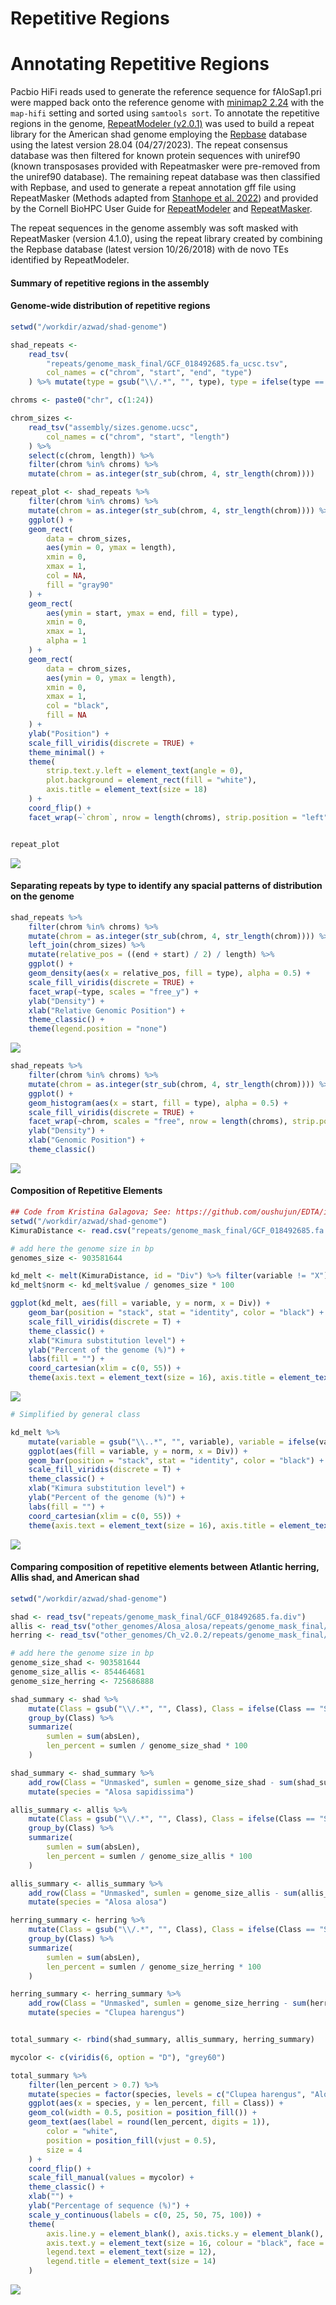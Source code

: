 Repetitive Regions
================

# Annotating Repetitive Regions

Pacbio HiFi reads used to generate the reference sequence for
fAloSap1.pri were mapped back onto the reference genome with [minimap2
2.24](https://github.com/lh3/minimap2) with the `map-hifi` setting and
sorted using `samtools sort`. To annotate the repetitive regions in the
genome, [RepeatModeler
(v2.0.1)](http://www.repeatmasker.org/RepeatModeler/) was used to build
a repeat library for the American shad genome employing the
[Repbase](https://www.girinst.org/repbase/) database using the latest
version 28.04 (04/27/2023). The repeat consensus database was then
filtered for known protein sequences with uniref90 (known transposases
provided with Repeatmasker were pre-removed from the uniref90 database).
The remaining repeat database was then classified with Repbase, and used
to generate a repeat annotation gff file using RepeatMasker (Methods
adapted from [Stanhope et
al. 2022](https://www.ncbi.nlm.nih.gov/pmc/articles/PMC9826928/)) and
provided by the Cornell BioHPC User Guide for
[RepeatModeler](https://biohpc.cornell.edu/lab/userguide.aspx?a=software&i=259#c)
and
[RepeatMasker](https://biohpc.cornell.edu/lab/userguide.aspx?a=software&i=62#c).

The repeat sequences in the genome assembly was soft masked with
RepeatMasker (version 4.1.0), using the repeat library created by
combining the Repbase database (latest version 10/26/2018) with de novo
TEs identified by RepeatModeler.

#### Summary of repetitive regions in the assembly

#### Genome-wide distribution of repetitive regions

``` r
setwd("/workdir/azwad/shad-genome")

shad_repeats <-
    read_tsv(
        "repeats/genome_mask_final/GCF_018492685.fa_ucsc.tsv",
        col_names = c("chrom", "start", "end", "type")
    ) %>% mutate(type = gsub("\\/.*", "", type), type = ifelse(type == "SINE?", "SINE", type))

chroms <- paste0("chr", c(1:24))

chrom_sizes <-
    read_tsv("assembly/sizes.genome.ucsc",
        col_names = c("chrom", "start", "length")
    ) %>%
    select(c(chrom, length)) %>%
    filter(chrom %in% chroms) %>%
    mutate(chrom = as.integer(str_sub(chrom, 4, str_length(chrom))))

repeat_plot <- shad_repeats %>%
    filter(chrom %in% chroms) %>%
    mutate(chrom = as.integer(str_sub(chrom, 4, str_length(chrom)))) %>%
    ggplot() +
    geom_rect(
        data = chrom_sizes,
        aes(ymin = 0, ymax = length),
        xmin = 0,
        xmax = 1,
        col = NA,
        fill = "gray90"
    ) +
    geom_rect(
        aes(ymin = start, ymax = end, fill = type),
        xmin = 0,
        xmax = 1,
        alpha = 1
    ) +
    geom_rect(
        data = chrom_sizes,
        aes(ymin = 0, ymax = length),
        xmin = 0,
        xmax = 1,
        col = "black",
        fill = NA
    ) +
    ylab("Position") +
    scale_fill_viridis(discrete = TRUE) +
    theme_minimal() +
    theme(
        strip.text.y.left = element_text(angle = 0),
        plot.background = element_rect(fill = "white"),
        axis.title = element_text(size = 18)
    ) +
    coord_flip() +
    facet_wrap(~`chrom`, nrow = length(chroms), strip.position = "left")


repeat_plot
```

![](repetitive_regions_files/figure-gfm/unnamed-chunk-1-1.png)<!-- -->
<br>

#### Separating repeats by type to identify any spacial patterns of distribution on the genome

``` r
shad_repeats %>%
    filter(chrom %in% chroms) %>%
    mutate(chrom = as.integer(str_sub(chrom, 4, str_length(chrom)))) %>%
    left_join(chrom_sizes) %>%
    mutate(relative_pos = ((end + start) / 2) / length) %>%
    ggplot() +
    geom_density(aes(x = relative_pos, fill = type), alpha = 0.5) +
    scale_fill_viridis(discrete = TRUE) +
    facet_wrap(~type, scales = "free_y") +
    ylab("Density") +
    xlab("Relative Genomic Position") +
    theme_classic() +
    theme(legend.position = "none")
```

![](repetitive_regions_files/figure-gfm/unnamed-chunk-2-1.png)<!-- -->

``` r
shad_repeats %>%
    filter(chrom %in% chroms) %>%
    mutate(chrom = as.integer(str_sub(chrom, 4, str_length(chrom)))) %>%
    ggplot() +
    geom_histogram(aes(x = start, fill = type), alpha = 0.5) +
    scale_fill_viridis(discrete = TRUE) +
    facet_wrap(~chrom, scales = "free", nrow = length(chroms), strip.position = "right") +
    ylab("Density") +
    xlab("Genomic Position") +
    theme_classic()
```

![](repetitive_regions_files/figure-gfm/unnamed-chunk-2-2.png)<!-- -->

#### Composition of Repetitive Elements

``` r
## Code from Kristina Galagova; See: https://github.com/oushujun/EDTA/issues/92
setwd("/workdir/azwad/shad-genome")
KimuraDistance <- read.csv("repeats/genome_mask_final/GCF_018492685.fa.distance", sep = " ")

# add here the genome size in bp
genomes_size <- 903581644

kd_melt <- melt(KimuraDistance, id = "Div") %>% filter(variable != "X")
kd_melt$norm <- kd_melt$value / genomes_size * 100

ggplot(kd_melt, aes(fill = variable, y = norm, x = Div)) +
    geom_bar(position = "stack", stat = "identity", color = "black") +
    scale_fill_viridis(discrete = T) +
    theme_classic() +
    xlab("Kimura substitution level") +
    ylab("Percent of the genome (%)") +
    labs(fill = "") +
    coord_cartesian(xlim = c(0, 55)) +
    theme(axis.text = element_text(size = 16), axis.title = element_text(size = 18))
```

![](repetitive_regions_files/figure-gfm/unnamed-chunk-3-1.png)<!-- -->

``` r
# Simplified by general class

kd_melt %>%
    mutate(variable = gsub("\\..*", "", variable), variable = ifelse(variable == "SINE?", "SINE", variable)) %>%
    ggplot(aes(fill = variable, y = norm, x = Div)) +
    geom_bar(position = "stack", stat = "identity", color = "black") +
    scale_fill_viridis(discrete = T) +
    theme_classic() +
    xlab("Kimura substitution level") +
    ylab("Percent of the genome (%)") +
    labs(fill = "") +
    coord_cartesian(xlim = c(0, 55)) +
    theme(axis.text = element_text(size = 16), axis.title = element_text(size = 18))
```

![](repetitive_regions_files/figure-gfm/unnamed-chunk-3-2.png)<!-- -->

#### Comparing composition of repetitive elements between Atlantic herring, Allis shad, and American shad

``` r
setwd("/workdir/azwad/shad-genome")

shad <- read_tsv("repeats/genome_mask_final/GCF_018492685.fa.div")
allis <- read_tsv("other_genomes/Alosa_alosa/repeats/genome_mask_final/GCA_017589495.2_AALO_Geno_1.1_genomic.fna.div")
herring <- read_tsv("other_genomes/Ch_v2.0.2/repeats/genome_mask_final/GCF_900700415.2_Ch_v2.0.2_genomic.fna.div")

# add here the genome size in bp
genome_size_shad <- 903581644
genome_size_allis <- 854464681
genome_size_herring <- 725686888

shad_summary <- shad %>%
    mutate(Class = gsub("\\/.*", "", Class), Class = ifelse(Class == "SINE?", "SINE", Class)) %>%
    group_by(Class) %>%
    summarize(
        sumlen = sum(absLen),
        len_percent = sumlen / genome_size_shad * 100
    )

shad_summary <- shad_summary %>%
    add_row(Class = "Unmasked", sumlen = genome_size_shad - sum(shad_summary$sumlen), len_percent = 100 - sum(shad_summary$len_percent)) %>%
    mutate(species = "Alosa sapidissima")

allis_summary <- allis %>%
    mutate(Class = gsub("\\/.*", "", Class), Class = ifelse(Class == "SINE?", "SINE", Class)) %>%
    group_by(Class) %>%
    summarize(
        sumlen = sum(absLen),
        len_percent = sumlen / genome_size_allis * 100
    )

allis_summary <- allis_summary %>%
    add_row(Class = "Unmasked", sumlen = genome_size_allis - sum(allis_summary$sumlen), len_percent = 100 - sum(allis_summary$len_percent)) %>%
    mutate(species = "Alosa alosa")

herring_summary <- herring %>%
    mutate(Class = gsub("\\/.*", "", Class), Class = ifelse(Class == "SINE?", "SINE", Class)) %>%
    group_by(Class) %>%
    summarize(
        sumlen = sum(absLen),
        len_percent = sumlen / genome_size_herring * 100
    )

herring_summary <- herring_summary %>%
    add_row(Class = "Unmasked", sumlen = genome_size_herring - sum(herring_summary$sumlen), len_percent = 100 - sum(herring_summary$len_percent)) %>%
    mutate(species = "Clupea harengus")


total_summary <- rbind(shad_summary, allis_summary, herring_summary)

mycolor <- c(viridis(6, option = "D"), "grey60")

total_summary %>%
    filter(len_percent > 0.7) %>%
    mutate(species = factor(species, levels = c("Clupea harengus", "Alosa alosa", "Alosa sapidissima"))) %>%
    ggplot(aes(x = species, y = len_percent, fill = Class)) +
    geom_col(width = 0.5, position = position_fill()) +
    geom_text(aes(label = round(len_percent, digits = 1)),
        color = "white",
        position = position_fill(vjust = 0.5),
        size = 4
    ) +
    coord_flip() +
    scale_fill_manual(values = mycolor) +
    theme_classic() +
    xlab("") +
    ylab("Percentage of sequence (%)") +
    scale_y_continuous(labels = c(0, 25, 50, 75, 100)) +
    theme(
        axis.line.y = element_blank(), axis.ticks.y = element_blank(),
        axis.text.y = element_text(size = 16, colour = "black", face = "italic"),
        legend.text = element_text(size = 12),
        legend.title = element_text(size = 14)
    )
```

![](repetitive_regions_files/figure-gfm/unnamed-chunk-4-1.png)<!-- -->
